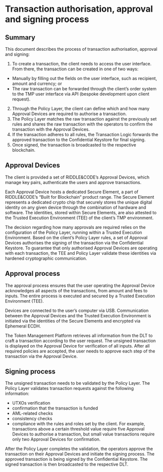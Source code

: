 # Transaction authorisation, approval and signing process

## Summary

This document describes the process of transaction authorisation, approval and signing:

1. To create a transaction, the client needs to access the user interface. From there, the transaction can be created in one of two ways:
  - Manually by filling out the fields on the user interface, such as recipient, amount and currency; or
  - The raw transaction can be forwarded through the client’s order system to the TMP user interface via API (bespoke development upon client request).
2. Through the Policy Layer, the client can define which and how many Approval Devices are required to authorise a transaction.
3. The Policy Layer matches the raw transaction against the previously set rules and shares the raw transaction with the operators to confirm the transaction with the Approval Devices.
4. If the transaction adheres to all rules, the Transaction Logic forwards the approved transaction to the Confidential Keystore for final signing.
5. Once signed, the transaction is broadcasted to the respective blockchain.

## Approval Devices

The client is provided a set of RIDDLE&CODE’s Approval Devices, which manage key pairs, authenticate the users and approve transactions.  

Each Approval Device hosts a dedicated Secure Element, a part of RIDDLE&CODE’s “Built for Blockchain” product range. The Secure Element represents a dedicated crypto chip that securely stores the unique digital identity on any given device through the combination of hardware and software. The identities, stored within Secure Elements, are also attested to the Trusted Execution Environment (TEE) of the client’s TMP environment.

The decision regarding how many approvals are required relies on the configuration of the Policy Layer, running within a Trusted Execution Environment. Based on the client’s Policy Layer rules, a set of Approval Devices authorises the signing of the transaction via the Confidential Keystore. To guarantee that only authorised Approval Devices are operating with each transaction, the TEE and Policy Layer validate these identities via hardened cryptographic communication.

## Approval process

The approval process ensures that the user operating the Approval Device acknowledges all aspects of the transactions, from amount and fees to inputs. The entire process is executed and secured by a Trusted Execution Environment (TEE).

Devices are connected to the user’s computer via USB. Communication between the Approval Devices and the Trusted Execution Environment is initiated via the identities of the Secure Elements and encrypted via Ephemeral ECDH.

The Token Management Platform retrieves all information from the DLT to craft a transaction according to the user request. The unsigned transaction is displayed on the Approval Device for verification of all inputs. After all required policies are accepted, the user needs to approve each step of the transaction via the Approval Device.

## Signing process

The unsigned transaction needs to be validated by the Policy Layer. The Policy Layer validates transaction requests against the following information:
* UTXOs verification
* confirmation that the transaction is funded
* AML-related checks
* consistency checks
* compliance with the rules and roles set by the client. For example, transactions above a certain threshold value require five Approval Devices to authorise a transaction, but small value transactions require only two Approval Devices for confirmation.

After the Policy Layer completes the validation, the operators approve the transaction on their Approval Devices and initiate the signing process. The approved transaction is being signed by the Confidential Keystore. The signed transaction is then broadcasted to the respective DLT.
